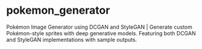 # pokemon_generator
Pokémon Image Generator using DCGAN and StyleGAN | Generate custom Pokémon-style sprites with deep generative models. Featuring both DCGAN and StyleGAN implementations with sample outputs.
